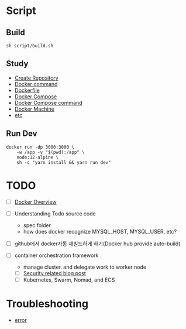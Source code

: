 # Script

## Build
```
sh script/build.sh
```

## Study
- [Create Repository](study/create-repository.md)
- [Docker command](study/docker-command.md)
- [Dockerfile](study/dockerfile.md)
- [Docker Compose](study/docker-compose.md)
- [Docker Compose command](study/docker-compose-command.md)
- [Docker Machine](study/docker-machin.md)
- [etc](study)
## Run Dev
```shell
docker run -dp 3000:3000 \
    -w /app -v "$(pwd):/app" \
    node:12-alpine \
    sh -c "yarn install && yarn run dev"
```

# TODO
- [ ] [Docker Overview](https://docs.docker.com/get-started/overview/)
- [ ] Understanding Todo source code
  - spec folder
  - how does docker recognize MYSQL_HOST, MYSQL_USER, etc?
    
- [ ] github에서 docker자동 재빌드하게 하기(Docker hub provide auto-build)
- [ ] container orchestration framework
  - manage cluster. and delegate work to worker node
  - [ ] [Security related blog post](https://diogomonica.com/2017/03/27/why-you-shouldnt-use-env-variables-for-secret-data/)
  - [ ] Kubernetes, Swarm, Nomad, and ECS
  
# Troubleshooting
- [error](study/error.md)
